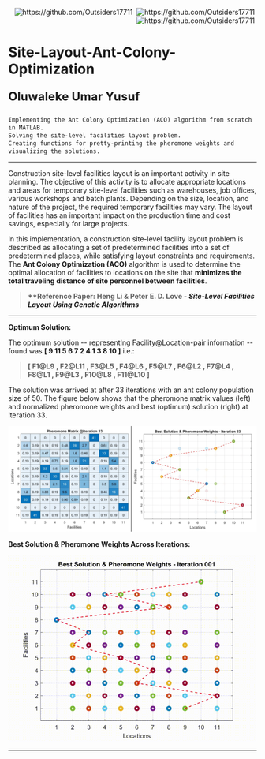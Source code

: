 <p align="right">
<img src="https://badges.pufler.dev/visits/Outsiders17711/Site-Layout-Ant-Colony-Optimization?style=for-the-badge&logo=github" alt="https://github.com/Outsiders17711" />&nbsp;
<img src="https://badges.pufler.dev/updated/Outsiders17711/Site-Layout-Ant-Colony-Optimization?style=for-the-badge&logo=github" alt="https://github.com/Outsiders17711" />&nbsp;
<img src="https://badges.pufler.dev/created/Outsiders17711/Site-Layout-Ant-Colony-Optimization?style=for-the-badge&logo=github" alt="https://github.com/Outsiders17711" />&nbsp;
</p>

<!--  -->
# Site-Layout-Ant-Colony-Optimization
<p align=left style="font-size: x-large"><b>Oluwaleke Umar Yusuf</b></p>

    Implementing the Ant Colony Optimization (ACO) algorithm from scratch in MATLAB. 
    Solving the site-level facilities layout problem. 
    Creating functions for pretty-printing the pheromone weights and visualizing the solutions.

---

Construction site-level facilities layout is an important activity in site planning. The objective of this activity is to allocate appropriate locations and areas for temporary site-level facilities such as warehouses, job offices, various workshops and batch plants. Depending on the size, location, and nature of the project, the required temporary facilities may vary. The layout of facilities has an important impact on the production time and cost savings, especially for large projects. 

In this implementation, a construction site-level facility layout problem is described as allocating a set of predetermined facilities into a set of predetermined places, while satisfying layout constraints and requirements. The **Ant Colony Optimization (ACO)** algorithm is used to determine the optimal allocation of facilities to locations on the site that **minimizes the total traveling distance of site personnel between facilities**.

> <p><b>**Reference Paper: Heng Li & Peter E. D. Love - <a href="https://ascelibrary.org/doi/abs/10.1061/%28ASCE%290887-3801%281998%2912%3A4%28227%29" style="text-decoration: none;"><i>Site-Level Facilities Layout Using Genetic Algorithms</i></a></b></p>

---

**Optimum Solution:**

The optimum solution -- representIng Facility@Location-pair information -- found was **[ 9 11 5 6 7 2 4 1 3 8 10 ]** i.e.:

> **[ F1@L9 , F2@L11 , F3@L5 , F4@L6 , F5@L7 , F6@L2 , F7@L4 , F8@L1 , F9@L3 , F10@L8 , F11@L10 ]**


The solution was arrived at after 33 iterations with an ant colony population size of 50. The figure below shows that the pheromone matrix values (left) and normalized pheromone weights and best (optimum) solution (right) at iteration 33.

<a><img src="https://github.com/Outsiders17711/Site-Layout-Ant-Colony-Optimization/blob/master/Optimum%20Solution.jpg?raw=true" title="Best Solution & Pheromone Weights" alt="Best Solution & Pheromone Weights" style="width:1000px;"></a>


**Best Solution & Pheromone Weights Across Iterations:**

<a><img src="https://github.com/Outsiders17711/Site-Layout-Ant-Colony-Optimization/blob/master/printPheromoneWeights-33-Iterations.gif?raw=true" title="Best Solution & Pheromone Weights Across Iterations" alt="Best Solution & Pheromone Weights Across Iterations" style="width:600px;"></a>

<!-- add link to post -->
<!-- There is a walkthrough of the code implementation on my blog. You can check it out **[here]()**. -->

---

